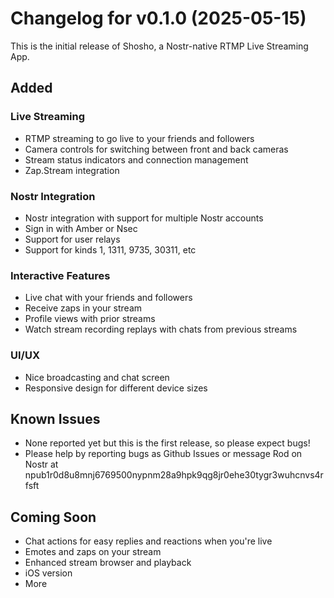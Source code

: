 # Changelog for v0.1.0 (2025-05-15)

This is the initial release of Shosho, a Nostr-native RTMP Live Streaming App.

## Added

### Live Streaming
- RTMP streaming to go live to your friends and followers
- Camera controls for switching between front and back cameras
- Stream status indicators and connection management
- Zap.Stream integration

### Nostr Integration
- Nostr integration with support for multiple Nostr accounts
- Sign in with Amber or Nsec
- Support for user relays
- Support for kinds 1, 1311, 9735, 30311, etc

### Interactive Features
- Live chat with your friends and followers
- Receive zaps in your stream
- Profile views with prior streams
- Watch stream recording replays with chats from previous streams

### UI/UX
- Nice broadcasting and chat screen
- Responsive design for different device sizes

## Known Issues
- None reported yet but this is the first release, so please expect bugs!
- Please help by reporting bugs as Github Issues or message Rod on Nostr at npub1r0d8u8mnj6769500nypnm28a9hpk9qg8jr0ehe30tygr3wuhcnvs4rfsft

## Coming Soon
- Chat actions for easy replies and reactions when you're live
- Emotes and zaps on your stream
- Enhanced stream browser and playback
- iOS version
- More
